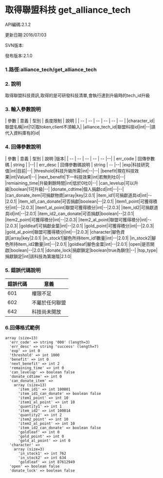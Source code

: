 # 取得聯盟科技 get_alliance_tech




API編碼:2.1.2

> 


更新日期:2016/07/03

> 

SVN版本:

> 

發布版本:2.1.0
### 1.路徑:alliance_tech/get_alliance_tech

### 2. 說明

取得聯盟科技資訊,取得的是可研發科技清單,會執行達到升級時的tech_id升級
### 3. 輸入參數說明


| 參數 | 意義 | 型別 | 長度限制 | 說明 |
| -- | -- | -- | -- | -- | -- |
|character_id|聯盟名稱|int|12|取token,client不須輸入|
|alliance_tech_id|聯盟科技id|int|--|請代入資料庫有的id|


### 4. 回傳參數說明
| 參數 | 意義 | 型別 | 說明 |版本|
| -- | -- | -- | -- | -- |--|
| err_code | 回傳參數碼 | string |  |--|
| err_desc | 回傳參數碼說明 | string | -- |--|
|exp|科技研究值|int|目前|--|
|threshold|科技升級所需|int|--|--|
|benefit|現在科技效果|int|Value1|--|
|next_benefit|下一科技效果|int|若無則吐0|--|
|remiaining_time|升級剩餘時間|int|低於0吐0|--|
|can_levelup|可以升級|boolean|1可升級|--|
|donate_cdtime|個人捐獻cd|int|--|--|
|can_donate_item|可捐獻物資|array|key|2.0.1|
|item_id1|可捐獻道具id|int|--|2.0.1|
|item_id1_can_donate|可否捐獻|boolean|--|2.0.1|
|item1_point|可獲得積分|int|--|2.0.3|
|item1_al_point|聯盟可獲得積分|int|--|2.0.3|
|item_id2|可捐獻道具id|int|--|2.0.1|
|item_id2_can_donate|可否捐獻|boolean|--|2.0.1|
|item2_point|可獲得積分|int|--|2.0.3|
|item2_al_point|聯盟可獲得積分|int|--|2.0.3|
|goldleaf|可捐獻金葉|int|--|2.0.1|
|gold_point|可獲得積分|int|--|2.0.3|
|gold_al_point|聯盟可獲得積分|int|--|2.0.3|
|character|腳色資訊|array|key|2.0.1|
|in_stock1|腳色所持item_id1數量|int|--|2.0.1|
|in_stock2|腳色所持item_id2數量|int|--|2.0.1|
|goldleaf|腳色金葉|int|--|2.0.1|
|open|是否開啟|boolean|--|2.0.1|
|donate_lock|捐獻鎖定|boolean|true為鎖住|--|
|top_type|捐獻鎖定|int|該科技為第幾階|2.1.0|



### 5. 錯誤代碼說明
|錯誤代碼|意義|
|--|--|
|601|權限不足|
|602|不屬於任何聯盟|
|642|科技尚未開放|

### 6.回傳格式範例

```
array (size=13)
  'err_code' => string '000' (length=3)
  'err_desc' => string 'success' (length=7)
  'exp' => int 0
  'threshold' => int 1000
  'benefit' => int 0
  'next_benefit' => int 2
  'remaining_time' => int 0
  'can_levelup' => boolean false
  'donate_cdtime' => int 0
  'can_donate_item' => 
    array (size=13)
      'item_id1' => int 100001
      'item_id1_can_donate' => boolean false
      'item1_point' => int 10
      'item1_al_point' => int 10
      'quantity1' => int 1
      'item_id2' => int 100014
      'quantity2' => int 2
      'item2_point' => int 10
      'item2_al_point' => int 10
      'item_id2_can_donate' => boolean false
      'goldleaf' => int 0
      'gold_point' => int 0
      'gold_al_point' => int 0
  'character' => 
    array (size=3)
      'in_stock1' => int 762
      'in_stock2' => int 634
      'goldleaf' => int 87612949
  'open' => boolean false
  'donate_lock' => boolean false
```


